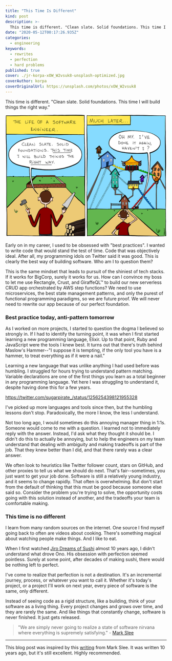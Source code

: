 ```yaml
---
title: "This Time Is Different"
kind: post
description: >-
  This time is different. "Clean slate. Solid foundations. This time I will build things the right way."
date: "2020-05-12T00:17:26.935Z"
categories:
  - engineering
keywords:
  - rewrites
  - perfection
  - hard problems
published: true
cover: ./jr-korpa-xOW_W2vsuk8-unsplash-optimized.jpg
coverAuthor: korpa
coverOriginalUrl: https://unsplash.com/photos/xOW_W2vsuk8
---
```


This time is different. "Clean slate. Solid foundations. This time I will build things the right way."

[![The Life of a Software Engineer, by Manu Cornet](./2011.11.15_building_software.png)](https://bonkersworld.net/building-software)

Early on in my career, I used to be obsessed with "best practices". I wanted to write code that would stand the test of time. Code that was objectively ideal. After all, my programming idols on Twitter said it was good. This is clearly the best way of building software. Who am I to question them?

This is the same mindset that leads to pursuit of the shiniest of tech stacks. If it works for BigCorp, surely it works for us. How can I convince my boss to let me use Rectangle, Crust, and GiraffeQL™ to build our new serverless CRUD app orchestrated by AWS step functions? We need to use microservices, the best state management patterns, and only the purest of functional programming paradigms, so we are future proof. We will never need to rewrite our app because of our perfect foundation.

### Best practice today, anti-pattern tomorrow

As I worked on more projects, I started to question the dogma I believed so strongly in. If I had to identify the turning point, it was when I first started learning a new programming language, Elixir. Up to that point, Ruby and JavaScript were the tools I knew best. It turns out that there's truth behind Maslow's Hammer--"I suppose it is tempting, if the only tool you have is a hammer, to treat everything as if it were a nail."

Learning a new language that was unlike anything I had used before was humbling. I struggled for hours trying to understand pattern matching. Variable declarations are one of the first things you learn as a total beginner in any programming language. Yet here I was struggling to understand it, despite having done this for a few years.

https://twitter.com/sugarpirate_/status/1256254398121955328

I've picked up more languages and tools since then, but the humbling lessons don't stop. Paradoxically, the more I know, the less I understand.

Not too long ago, I would sometimes do this annoying manager thing in 1:1s. Someone would come to me with a question. I learned not to immediately reply with the answer. Instead, I'd ask what they thought it should be. I didn't do this to actually be annoying, but to help the engineers on my team understand that dealing with ambiguity and making tradeoffs is part of the job. That they knew better than I did, and that there rarely was a clear answer.

We often look to heuristics like Twitter follower count, stars on GitHub, and other proxies to tell us what we should do next. That's fair--sometimes, you just want to get your job done. Software is still a relatively young industry, and it seems to change rapidly. That often is overwhelming. But don't start from the default of thinking that this must be good because someone else said so. Consider the problem you're trying to solve, the opportunity costs going with this solution instead of another, and the tradeoffs your team is comfortable making.

### This time is no different

I learn from many random sources on the internet. One source I find myself going back to often are videos about cooking. There's something magical about watching people make things. And I like to eat.

When I first watched [Jiro Dreams of Sushi](https://www.netflix.com/title/70181716) almost 10 years ago, I didn't understand what drove Ono. His obsession with perfection seemed pointless. Surely at some point, after decades of making sushi, there would be nothing left to perfect.

I've come to realize that perfection is not a destination. It's an incremental journey, process, or whatever you want to call it. Whether it's today's project, or a project I'll work on next year, every piece of software is the same, only different.

Instead of seeing code as a rigid structure, like a building, think of your software as a living thing. Every project changes and grows over time, and they are rarely the same. And like things that constantly change, software is never finished. It just gets released.

> "We are simply never going to realize a state of software nirvana where everything is supremely satisfying." - [Mark Slee](http://mcslee.com/)

---

This blog post was inspired by this [writing](https://engineering.fb.com/uncategorized/thoughts-on-software-quality/) from Mark Slee. It was written 10 years ago, but it's still excellent. Highly recommended.
